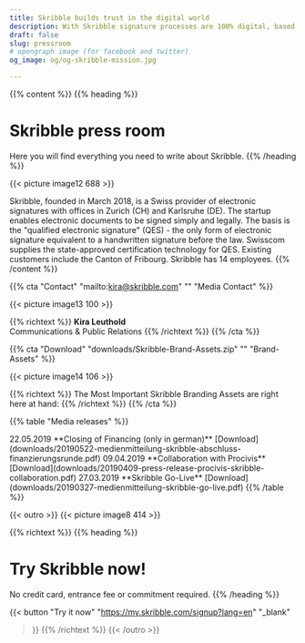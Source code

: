 ```yaml
---
title: Skribble builds trust in the digital world
description: With Skribble signature processes are 100% digital, based on the qualified electronic signature “QES” - the e-signature, which is equivalent to your hand-written signature according to Swiss and EU law.
draft: false
slug: pressroom
# opengraph image (for facebook and twitter)
og_image: og/og-skribble-mission.jpg

---
```


{{% content %}}
{{% heading %}}
# Skribble press room
Here you will find everything you need to write about Skribble.
{{% /heading %}}

{{< picture image12 688 >}}

Skribble, founded in March 2018, is a Swiss provider of electronic signatures with offices in Zurich (CH) and Karlsruhe (DE). The startup enables electronic documents to be signed simply and legally. The basis is the "qualified electronic signature" (QES) - the only form of electronic signature equivalent to a handwritten signature before the law. Swisscom supplies the state-approved certification technology for QES. Existing customers include the Canton of Fribourg. Skribble has 14 employees.
{{% /content %}}

{{% cta
  "Contact"
  "mailto:kira@skribble.com"
  ""
  "Media Contact"
%}}

{{< picture image13 100 >}}

{{% richtext %}}
**Kira Leuthold**<br>
Communications & Public Relations
{{% /richtext %}}
{{% /cta %}}

{{% cta
  "Download"
  "downloads/Skribble-Brand-Assets.zip"
  ""
  "Brand-Assets"
%}}

{{< picture image14 106 >}}

{{% richtext %}}
The Most Important Skribble Branding Assets are right here at hand:
{{% /richtext %}}
{{% /cta %}}

{{% table "Media releases" %}}
<tr>
  <td>22.05.2019</td>
  <td>**Closing of Financing (only in german)**</td>
  <td>
    [Download](downloads/20190522-medienmitteilung-skribble-abschluss-finanzierungsrunde.pdf)
  </td>
</tr>
  <td>09.04.2019</td>
  <td>**Collaboration with Procivis**</td>
  <td>
    [Download](downloads/20190409-press-release-procivis-skribble-collaboration.pdf)
  </td>
</tr>
<tr>
  <td style="width:10%;">27.03.2019</td>
  <td style="width:80%;">**Skribble Go-Live**</td>
  <td style="width:10%;">
    [Download](downloads/20190327-medienmitteilung-skribble-go-live.pdf)
  </td>
</tr>
<tr>
{{% /table %}}

{{< outro >}}
{{< picture image8 414 >}}

{{% richtext %}}
{{% heading %}}
# Try Skribble now!
No credit card, entrance fee or commitment required.
{{% /heading %}}

{{< button
  "Try it now"
  "https://my.skribble.com/signup?lang=en"
  "_blank"
>}}
{{% /richtext %}}
{{< /outro >}}